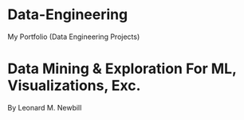 # Data-Engineering
My Portfolio (Data Engineering Projects)
# Data Mining & Exploration For ML, Visualizations, Exc.

By Leonard M. Newbill





